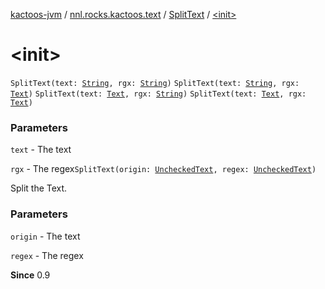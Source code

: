 [kactoos-jvm](../../index.md) / [nnl.rocks.kactoos.text](../index.md) / [SplitText](index.md) / [&lt;init&gt;](.)

# &lt;init&gt;

`SplitText(text: `[`String`](https://kotlinlang.org/api/latest/jvm/stdlib/kotlin/-string/index.html)`, rgx: `[`String`](https://kotlinlang.org/api/latest/jvm/stdlib/kotlin/-string/index.html)`)`
`SplitText(text: `[`String`](https://kotlinlang.org/api/latest/jvm/stdlib/kotlin/-string/index.html)`, rgx: `[`Text`](../../nnl.rocks.kactoos/-text/index.md)`)`
`SplitText(text: `[`Text`](../../nnl.rocks.kactoos/-text/index.md)`, rgx: `[`String`](https://kotlinlang.org/api/latest/jvm/stdlib/kotlin/-string/index.html)`)`
`SplitText(text: `[`Text`](../../nnl.rocks.kactoos/-text/index.md)`, rgx: `[`Text`](../../nnl.rocks.kactoos/-text/index.md)`)`

### Parameters

`text` - The text

`rgx` - The regex`SplitText(origin: `[`UncheckedText`](../-unchecked-text/index.md)`, regex: `[`UncheckedText`](../-unchecked-text/index.md)`)`

Split the Text.

### Parameters

`origin` - The text

`regex` - The regex

**Since**
0.9

